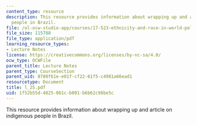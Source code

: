 ```yaml
---
content_type: resource
description: This resource provides information about wrapping up and article on indigenous
  people in Brazil.
file: /ol-ocw-studio-app/courses/17-523-ethnicity-and-race-in-world-politics-fall-2005/1f52b55d4825061cb001b6b62c98be5c_l_25.pdf
file_size: 115788
file_type: application/pdf
learning_resource_types:
- Lecture Notes
license: https://creativecommons.org/licenses/by-nc-sa/4.0/
ocw_type: OCWFile
parent_title: Lecture Notes
parent_type: CourseSection
parent_uid: 8780f61e-e01f-cf22-61f5-c4981a66ead1
resourcetype: Document
title: l_25.pdf
uid: 1f52b55d-4825-061c-b001-b6b62c98be5c
---
```

This resource provides information about wrapping up and article on indigenous people in Brazil.